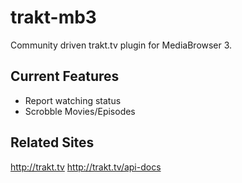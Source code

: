 trakt-mb3
=========

Community driven trakt.tv plugin for MediaBrowser 3. 

## Current Features ##

- Report watching status
- Scrobble Movies/Episodes

## Related Sites ##

http://trakt.tv
http://trakt.tv/api-docs
